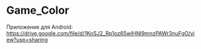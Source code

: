 # Game_Color
Приложение для Android: https://drive.google.com/file/d/1KoSJ2_Rp1oz65wlHNl9mnzPAWr3nuFgO/view?usp=sharing
